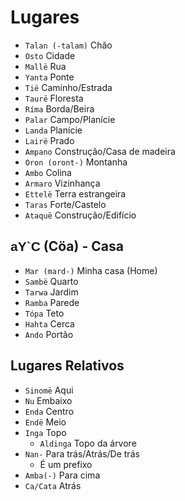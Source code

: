 # Lugares

-   `Talan (-talam)` Chão
-   `Osto` Cidade
-   `Mallë` Rua
-   `Yanta` Ponte
-   `Tië` Caminho/Estrada
-   `Taurë` Floresta
-   `Ríma` Borda/Beira
-   `Palar` Campo/Planície
-   `Landa` Planície
-   `Lairë` Prado
-   `Ampano` Construção/Casa de madeira
-   `Oron (oront-)` Montanha
-   `Ambo` Colina
-   `Armaro` Vizinhança
-   `Ettelë` Terra estrangeira
-   `Taras` Forte/Castelo
-   `Ataquë` Construção/Edifício

## <span style="font-family: 'Tengwar Annatar', sans-serif;">aY`C</span> (Cöa) - Casa

-   `Mar (mard-)` Minha casa (Home)
-   `Sambë` Quarto
-   `Tarwa` Jardim
-   `Ramba` Parede
-   `Tópa` Teto
-   `Hahta` Cerca
-   `Ando` Portão

## Lugares Relativos

-   `Sinomë` Aqui
-   `Nu` Embaixo
-   `Enda` Centro
-   `Endë` Meio
-   `Inga` Topo
    -   `Aldinga` Topo da árvore
-   `Nan-` Para trás/Atrás/De trás
    -   É um prefixo
-   `Amba(-)` Para cima
-   `Ca/Cata` Atrás
